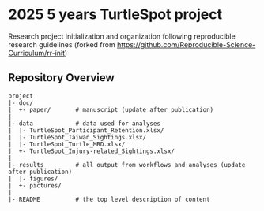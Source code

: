 2025 5 years TurtleSpot project
=======

Research project initialization and organization following reproducible research guidelines (forked from https://github.com/Reproducible-Science-Curriculum/rr-init)

Repository Overview
--------

    project
    |- doc/             
    |  +- paper/       # manuscript (update after publication)
    |
    |- data            # data used for analyses
    |  |- TurtleSpot_Participant_Retention.xlsx/
    |  |- TurtleSpot_Taiwan_Sightings.xlsx/
    |  |- TurtleSpot_Turtle_MRD.xlsx/    
    |  +- TurtleSpot_Injury-related_Sightings.xlsx/
    |
    |- results         # all output from workflows and analyses (update after publication)
    |  |- figures/     
    |  +- pictures/    
    |
    |- README          # the top level description of content
